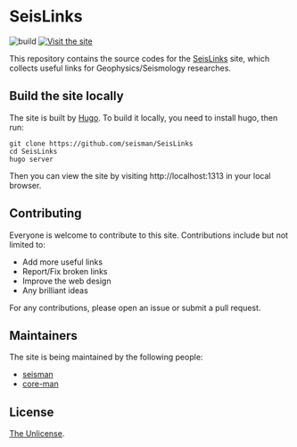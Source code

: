 # SeisLinks

![build](https://github.com/seisman/link.seisman.info/workflows/build/badge.svg)
[![Visit the site](https://img.shields.io/badge/Visit-https://link.seisman.info-blue.svg?style=flat-square)](https://link.seisman.info)

This repository contains the source codes for the [SeisLinks](https://link.seisman.info) site,
which collects useful links for Geophysics/Seismology researches.

## Build the site locally

The site is built by [Hugo](https://gohugo.io/). To build it locally,
you need to install hugo, then run:

```
git clone https://github.com/seisman/SeisLinks
cd SeisLinks
hugo server
```

Then you can view the site by visiting http://localhost:1313 in your local browser.

## Contributing

Everyone is welcome to contribute to this site. Contributions include but not limited to:

- Add more useful links
- Report/Fix broken links
- Improve the web design
- Any brilliant ideas

For any contributions, please open an issue or submit a pull request.

## Maintainers

The site is being maintained by the following people:

- [seisman](https://github.com/seisman)
- [core-man](https://github.com/core-man)

## License

[The Unlicense](https://unlicense.org/).
